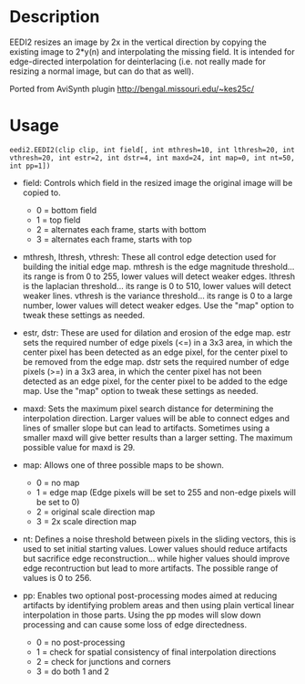 Description
===========

EEDI2 resizes an image by 2x in the vertical direction by copying the existing image to 2*y(n) and interpolating the missing field. It is intended for edge-directed interpolation for deinterlacing (i.e. not really made for resizing a normal image, but can do that as well).

Ported from AviSynth plugin http://bengal.missouri.edu/~kes25c/


Usage
=====

    eedi2.EEDI2(clip clip, int field[, int mthresh=10, int lthresh=20, int vthresh=20, int estr=2, int dstr=4, int maxd=24, int map=0, int nt=50, int pp=1])

* field: Controls which field in the resized image the original image will be copied to.
  * 0 = bottom field
  * 1 = top field
  * 2 = alternates each frame, starts with bottom
  * 3 = alternates each frame, starts with top

* mthresh, lthresh, vthresh: These all control edge detection used for building the initial edge map. mthresh is the edge magnitude threshold... its range is from 0 to 255, lower values will detect weaker edges. lthresh is the laplacian threshold... its range is 0 to 510, lower values will detect weaker lines. vthresh is the variance threshold... its range is 0 to a large number, lower values will detect weaker edges. Use the "map" option to tweak these settings as needed.

* estr, dstr: These are used for dilation and erosion of the edge map. estr sets the required number of edge pixels (<=) in a 3x3 area, in which the center pixel has been detected as an edge pixel, for the center pixel to be removed from the edge map. dstr sets the required number of edge pixels (>=) in a 3x3 area, in which the center pixel has not been detected as an edge pixel, for the center pixel to be added to the edge map. Use the "map" option to tweak these settings as needed.

* maxd: Sets the maximum pixel search distance for determining the interpolation direction. Larger values will be able to connect edges and lines of smaller slope but can lead to artifacts. Sometimes using a smaller maxd will give better results than a larger setting. The maximum possible value for maxd is 29.

* map: Allows one of three possible maps to be shown.
  * 0 = no map
  * 1 = edge map (Edge pixels will be set to 255 and non-edge pixels will be set to 0)
  * 2 = original scale direction map
  * 3 = 2x scale direction map

* nt: Defines a noise threshold between pixels in the sliding vectors, this is used to set initial starting values. Lower values should reduce artifacts but sacrifice edge reconstruction... while higher values should improve edge recontruction but lead to more artifacts. The possible range of values is 0 to 256.

* pp: Enables two optional post-processing modes aimed at reducing artifacts by identifying problem areas and then using plain vertical linear interpolation in those parts. Using the pp modes will slow down processing and can cause some loss of edge directedness.
  * 0 = no post-processing
  * 1 = check for spatial consistency of final interpolation directions
  * 2 = check for junctions and corners
  * 3 = do both 1 and 2
